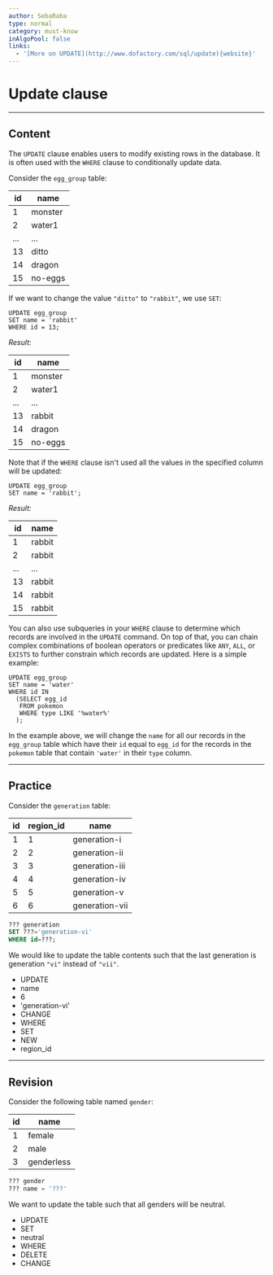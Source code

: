 ```yaml
---
author: SebaRaba
type: normal
category: must-know
inAlgoPool: false
links:
  - '[More on UPDATE](http://www.dofactory.com/sql/update){website}'
---
```


# Update clause


---

## Content

The `UPDATE` clause enables users to modify existing rows in the database. It is often used with the `WHERE` clause to conditionally update data.

Consider the `egg_group` table:

| id  | name    |
| --- | ------- |
| 1   | monster |
| 2   | water1  |
| ... | ...     |
| 13  | ditto   |
| 14  | dragon  |
| 15  | no-eggs |

If we want to change the value `"ditto"` to `"rabbit"`, we use `SET`:

```plain-text
UPDATE egg_group
SET name = 'rabbit'
WHERE id = 13;
```

*Result:*

| id  | name    |
| --- | ------- |
| 1   | monster |
| 2   | water1  |
| ... | ...     |
| 13  | rabbit  |
| 14  | dragon  |
| 15  | no-eggs |

Note that if the `WHERE` clause isn't used all the values in the specified column will be updated:

```plain-text
UPDATE egg_group
SET name = 'rabbit';
```

*Result:*

| id  | name   |
| --- | ------ |
| 1   | rabbit |
| 2   | rabbit |
| ... | ...    |
| 13  | rabbit |
| 14  | rabbit |
| 15  | rabbit |

You can also use subqueries in your `WHERE` clause to determine which records are involved in the `UPDATE` command. On top of that, you can chain complex combinations of boolean operators or predicates like `ANY`, `ALL`, or `EXISTS` to further constrain which records are updated. Here is a simple example:

```plain-text
UPDATE egg_group
SET name = 'water'
WHERE id IN
  (SELECT egg_id
   FROM pokemon
   WHERE type LIKE '%water%'
  );
```

In the example above, we will change the `name` for all our records in the `egg_group` table which have their `id` equal to `egg_id` for the records in the `pokemon` table that contain `'water'` in their `type` column.


---

## Practice

Consider the `generation` table:

| id | region_id | name           |
| -- | --------- | -------------- |
| 1  | 1         | generation-i   |
| 2  | 2         | generation-ii  |
| 3  | 3         | generation-iii |
| 4  | 4         | generation-iv  |
| 5  | 5         | generation-v   |
| 6  | 6         | generation-vii |

```sql
??? generation
SET ???='generation-vi'
WHERE id=???;
```

We would like to update the table contents such that the last generation is generation `"vi"` instead of `"vii"`.

- UPDATE
- name
- 6
- 'generation-vi'
- CHANGE
- WHERE
- SET
- NEW
- region_id


---

## Revision

Consider the following table named `gender`:

| id | name       |
| -- | ---------- |
| 1  | female     |
| 2  | male       |
| 3  | genderless |

```sql
??? gender
??? name = '???'
```

We want to update the table such that all genders will be neutral.

- UPDATE
- SET
- neutral
- WHERE
- DELETE
- CHANGE
